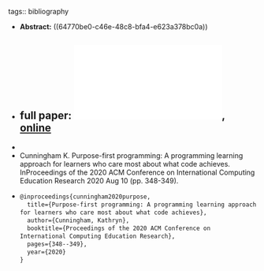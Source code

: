 tags:: bibliography

- **Abstract:** ((64770be0-c46e-48c8-bfa4-e623a378bc0a))
- full paper: ![local copy](../assets/purpose-first_1685523390297_0.pdf), [online](https://dl.acm.org/doi/pdf/10.1145/3372782.3407102)
	-
-
- Cunningham K. Purpose-first programming: A programming learning approach for learners who care most about what code achieves. InProceedings of the 2020 ACM Conference on International Computing Education Research 2020 Aug 10 (pp. 348-349).
- ```
  @inproceedings{cunningham2020purpose,
    title={Purpose-first programming: A programming learning approach for learners who care most about what code achieves},
    author={Cunningham, Kathryn},
    booktitle={Proceedings of the 2020 ACM Conference on International Computing Education Research},
    pages={348--349},
    year={2020}
  }
  ```